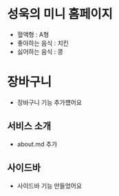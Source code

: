 # 성욱의 미니 홈페이지 

- 혈액형 : A형
- 좋아하는 음식 : 치킨
- 싫어하는 음식 : 콩

# 장바구니 
- 장바구니 기능 추가헀어요

## 서비스 소개
- about.md 추가

## 사이드바 
- 사이드바 기능 만들었어요